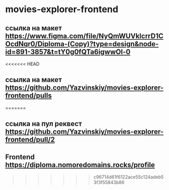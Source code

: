 # movies-explorer-frontend
## ссылка на макет https://www.figma.com/file/NyQmWUVklcrrD1COcdNqr0/Diploma-(Copy)?type=design&node-id=891-3857&t=tY0g0fQTa6igwwOl-0
<<<<<<< HEAD
## ссылка на макет https://github.com/Yazvinskiy/movies-explorer-frontend/pulls
=======
## ссылка на пул реквест https://github.com/Yazvinskiy/movies-explorer-frontend/pull/2
##  Frontend https://diploma.nomoredomains.rocks/profile
>>>>>>> c96714d61f6122ace55c124adeb53f3f55843b86
